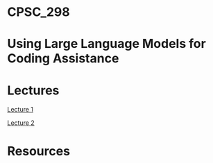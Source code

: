 # CPSC_298
# Using Large Language Models for Coding Assistance

# Lectures

[Lecture 1](./lectures/lecture01.md)

[Lecture 2](./lectures/lecture02.md)

# Resources

